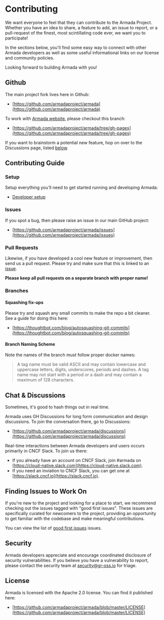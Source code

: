# Contributing

We want everyone to feel that they can contribute to the Armada Project.  Whether you have an idea to share, a feature to add, an issue to report, or a pull-request of the finest, most scintillating code ever, we want you to participate!

In the sections below, you'll find some easy way to connect with other Armada developers as well as some useful informational links on our license and community policies.

Looking forward to building Armada with you!

## Github

The main project fork lives here in Github:

* [https://github.com/armadaproject/armada](https://github.com/armadaproject/armada)

To work with [Armada website](https://armadaproject.io/), please checkout this branch:

* [https://github.com/armadaproject/armada/tree/gh-pages](https://github.com/armadaproject/armada/tree/gh-pages)

If you want to brainstorm a potential new feature, hop on over to the Discussions page, listed [below](#discussions).

## Contributing Guide

### Setup

Setup everything you’ll need to get started running and developing Armada:

* [Developer setup](https://armadaproject.io/developer)

### Issues

If you spot a bug, then please raise an issue in our main GitHub project:

* [https://github.com/armadaproject/armada/issues](https://github.com/armadaproject/armada/issues)

### Pull Requests

Likewise, if you have developed a cool new feature or improvement, then send us a pull request.
Please try and make sure that this is linked to an [issue](https://github.com/armadaproject/armada/issues).

**Please keep all pull requests on a separate branch with proper name!**

### Branches

#### Squashing fix-ups

Please try and squash any small commits to make the repo a bit cleaner. See a guide for doing this here:

* [https://thoughtbot.com/blog/autosquashing-git-commits](https://thoughtbot.com/blog/autosquashing-git-commits)

#### Branch Naming Scheme

Note the names of the branch must follow proper docker names:

>A tag name must be valid ASCII and may contain lowercase and uppercase letters, digits, underscores, periods and dashes. A tag name may not start with a period or a dash and may contain a maximum of 128 characters.

## Chat & Discussions

Sometimes, it's good to hash things out in real time.

Armada uses GH Discussions for long form communication and design discussions. To join the conversation there, go to Discussions:
* [https://github.com/armadaproject/armada/discussions](https://github.com/armadaproject/armada/discussions)

Real-time interactions between Armada developers and users occurs primarily in CNCF Slack. To join us there:
* If you already have an account on CNCF Slack, join #armada on [https://cloud-native.slack.com](https://cloud-native.slack.com).
* If you need an inviation to CNCF Slack, you can get one at [https://slack.cncf.io](https://slack.cncf.io).

## Finding Issues to Work On
If you're new to the project and looking for a place to start, we recommend checking out the issues tagged with "good first issues". These issues are specifically curated for newcomers to the project, providing an opportunity to get familiar with the codebase and make meaningful contributions.

You can view the list of [good first issues](https://github.com/armadaproject/armada/labels/good%20first%20issue) issues.

## Security

Armada developers appreciate and encourage coordinated disclosure of security vulnerabilities. If you believe you have a vulnerability to report, please contact the security team at [security@gr-oss.io](mailto:security@gr-oss.io) for triage.

## License

Armada is licensed with the Apache 2.0 license.  You can find it published here:

* [https://github.com/armadaproject/armada/blob/master/LICENSE](https://github.com/armadaproject/armada/blob/master/LICENSE)
